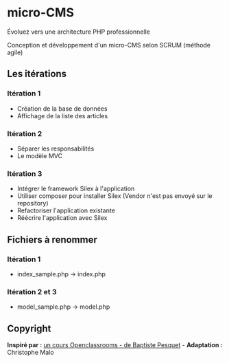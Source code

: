 # micro-CMS

Évoluez vers une architecture PHP professionnelle

Conception et développement d'un micro-CMS selon SCRUM (méthode agile)

## Les itérations
### Itération 1
- Création de la base de données
- Affichage de la liste des articles

### Itération 2
- Séparer les responsabilités
- Le modèle MVC

### Itération 3
- Intégrer le framework Silex à l'application
- Utiliser composer pour installer Silex (Vendor n'est pas envoyé sur le repository)
- Refactoriser l'application existante
- Réécrire l'application avec Silex

## Fichiers à renommer
### Itération 1
- index_sample.php -> index.php

### Itération 2 et 3
- model_sample.php -> model.php

## Copyright
**Inspiré par :** [un cours Openclassrooms - de Baptiste Pesquet](https://openclassrooms.com/courses/evoluez-vers-une-architecture-php-professionnelle) - **Adaptation :** Christophe Malo